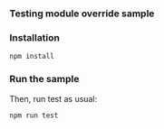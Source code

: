 ### Testing module override sample

### Installation

`npm install`

### Run the sample

Then, run test as usual:

`npm run test`
